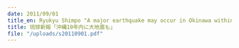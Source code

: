```yaml
---
date: 2011/09/01
title_en: Ryukyu Shimpo "A major earthquake may occur in Okinawa within 10 years"
title: 琉球新報「沖縄10年内に大地震も」
file: "/uploads/s20110901.pdf"
---
```

